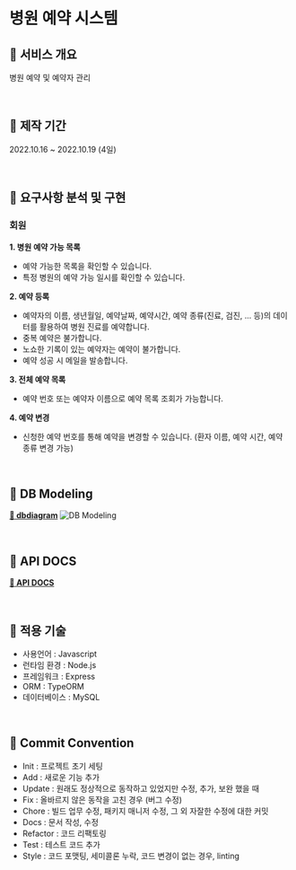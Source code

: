 # 병원 예약 시스템

## 📌 서비스 개요

병원 예약 및 예약자 관리

<br/>

## 📌 제작 기간

2022.10.16 ~ 2022.10.19 (4일)

<br/>

## 📌 요구사항 분석 및 구현

### 회원

**1. 병원 예약 가능 목록**

- 예약 가능한 목록을 확인할 수 있습니다.
- 특정 병원의 예약 가능 일시를 확인할 수 있습니다.

**2. 예약 등록**

- 예약자의 이름, 생년월일, 예약날짜, 예약시간, 예약 종류(진료, 검진, ... 등)의 데이터를 활용하여 병원 진료를 예약합니다.
- 중복 예약은 불가합니다.
- 노쇼한 기록이 있는 예약자는 예약이 불가합니다.
- 예약 성공 시 메일을 발송합니다. 

**3. 전체 예약 목록**

- 예약 번호 또는 예약자 이름으로 예약 목록 조회가 가능합니다.

**4. 예약 변경**

- 신청한 예약 번호를 통해 예약을 변경할 수 있습니다. (환자 이름, 예약 시간, 예약 종류 변경 가능)

<br/>

## 📌 DB Modeling

**[🔗 dbdiagram](https://dbdiagram.io/d/6342861cf0018a1c5fc43173)**
![DB Modeling](https://i.imgur.com/lE6zVQ6.jpg)

<br>

## 📌 API DOCS

**[🔗 API DOCS](https://documenter.getpostman.com/view/22729924/2s847HPspT)**

<br/>

## 📌 적용 기술

- 사용언어 : Javascript
- 런타임 환경 : Node.js
- 프레임워크 : Express
- ORM : TypeORM
- 데이터베이스 : MySQL

<br/>

## 📌 Commit Convention

- Init : 프로젝트 초기 세팅
- Add : 새로운 기능 추가
- Update : 원래도 정상적으로 동작하고 있었지만 수정, 추가, 보완 했을 때
- Fix : 올바르지 않은 동작을 고친 경우 (버그 수정)
- Chore : 빌드 업무 수정, 패키지 매니저 수정, 그 외 자잘한 수정에 대한 커밋
- Docs : 문서 작성, 수정
- Refactor : 코드 리팩토링
- Test : 테스트 코드 추가
- Style : 코드 포맷팅, 세미콜론 누락, 코드 변경이 없는 경우, linting
